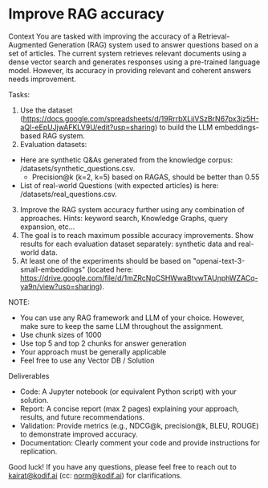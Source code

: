 # Improve RAG accuracy 

Context
You are tasked with improving the accuracy of a Retrieval-Augmented Generation (RAG) system used to answer questions based on a set of articles. The current system retrieves relevant documents using a dense vector search and generates responses using a pre-trained language model. However, its accuracy in providing relevant and coherent answers needs improvement.

Tasks:
1. Use the dataset (https://docs.google.com/spreadsheets/d/19RrrbXLjiVSzBrN67px3jz5H-aQI-eEpUJjwAFKLV9U/edit?usp=sharing) to build the LLM embeddings-based RAG system. 
2. Evaluation datasets:
 - Here are synthetic Q&As generated from the knowledge corpus: /datasets/synthetic_questions.csv.
   - Precision@k (k=2, k=5) based on RAGAS, should be better than 0.55
 - List of real-world Questions (with expected articles) is here: /datasets/real_questions.csv. 
3. Improve the RAG system accuracy further using any combination of approaches. Hints: keyword search, Knowledge Graphs, query expansion, etc...
4. The goal is to reach maximum possible accuracy improvements. Show results for each evaluation dataset separately: synthetic data and real-world data.
5. At least one of the experiments should be based on "openai-text-3-small-embeddings" (located here: https://drive.google.com/file/d/1mZRcNpCSHWwaBtvwTAUnphWZACq-ya9n/view?usp=sharing).

NOTE: 
- You can use any RAG framework and LLM of your choice. However, make sure to keep the same LLM throughout the assignment. 
- Use chunk sizes of 1000
- Use top 5 and top 2 chunks for answer generation
- Your approach must be generally applicable
- Feel free to use any Vector DB / Solution

Deliverables
- Code: A Jupyter notebook (or equivalent Python script) with your solution.
- Report: A concise report (max 2 pages) explaining your approach, results, and future recommendations.
- Validation: Provide metrics (e.g., NDCG@k,  precision@k, BLEU, ROUGE) to demonstrate improved accuracy.
- Documentation: Clearly comment your code and provide instructions for replication.

Good luck! If you have any questions, please feel free to reach out to kairat@kodif.ai (cc: norm@kodif.ai) for clarifications.
